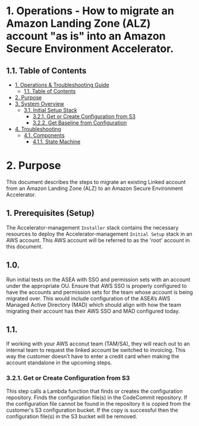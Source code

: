 # 1. Operations - How to migrate an Amazon Landing Zone (ALZ) account "as is" into an Amazon Secure Environment Accelerator.

## 1.1. Table of Contents

<!-- TOC depthFrom:1 depthTo:4 -->

- [1. Operations & Troubleshooting Guide](#1-operations--troubleshooting-guide)
  - [1.1. Table of Contents](#11-table-of-contents)
- [2. Purpose](#2-purpose)
- [3. System Overview](#3-system-overview)
  - [3.1. Initial Setup Stack](#32-initial-setup-stack)
    - [3.2.1. Get or Create Configuration from S3](#321-get-or-create-configuration-from-s3)
    - [3.2.2. Get Baseline from Configuration](#322-get-baseline-from-configuration)
- [4. Troubleshooting](#4-troubleshooting)
  - [4.1. Components](#41-components)
    - [4.1.1. State Machine](#411-state-machine)

<!-- /TOC -->

# 2. Purpose

This document describes the steps to migrate an existing Linked account from an Amazon Landing Zone (ALZ) to an Amazon Secure Environment Accelerator.

## 1. Prerequisites (Setup)

The Accelerator-management `Installer` stack contains the necessary resources to deploy the Accelerator-management `Initial Setup` stack in an AWS account. This AWS account will be referred to as the 'root' account in this document.

## 1.0.

Run initial tests on the ASEA with SSO and permission sets with an account under the appropriate OU.  Ensure that AWS SSO is properly configured to have the accounts and permission sets for the team whose account is being migrated over. This would include configuration of the ASEA’s AWS Managed Active Directory (MAD) which should align with how the team migrating their account has their AWS SSO and MAD configured today.

## 1.1.

If working with your AWS acconut team (TAM/SA), they will reach out to an internal team to request the linked account be switched to invoicing.  This way the customer doesn’t have to enter a credit card when making the account standalone in the upcoming steps.


### 3.2.1. Get or Create Configuration from S3

This step calls a Lambda function that finds or creates the configuration repository. Finds the configuration file(s) in the CodeCommit repository. If the configuration file cannot be found in the repository it is copied from the customer's S3 configuration bucket. If the copy is successful then the configuration file(s) in the S3 bucket will be removed.
